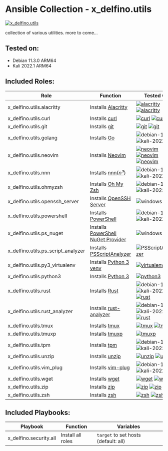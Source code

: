 [windows-10+]: https://img.shields.io/badge/Windows-10%2B-00A4EF?logo=windows&logoColor=white
[macos-12+]: https://img.shields.io/badge/macOS-12%2B-black?logo=apple&logoColor=white
[debian-11]: https://img.shields.io/badge/Debian-11.3-DD1155?logo=debian&logoColor=white
[kali-2022]: https://img.shields.io/badge/Kali-2022.1-367bf0?logo=kali-linux&logoColor=white
[ubuntu-20.04]: https://img.shields.io/badge/Ubuntu-20.04-E95420?logo=ubuntu&logoColor=white


# Ansible Collection - x\_delfino.utils

[![x\_delfino.utils](https://img.shields.io/badge/dynamic/json?color=blueviolet&logo=ansible&label=galaxy&prefix=v&query=%24.latest_version.version&url=https%3A%2F%2Fgalaxy.ansible.com%2Fapi%2Fv2%2Fcollections%2Fx_delfino%2Futils%2F)](https://galaxy.ansible.com/x_delfino/utils)

collection of various utilities. more to come...

## Tested on:
- Debian 11.3.0 ARM64
- Kali 2022.1 ARM64

## Included Roles:

| Role | Function | Tested On |
|------|----------|-----------|
| x\_delfino.utils.alacritty| Installs [Alacritty](https://github.com/alacritty/alacritty) | [![alacritty](https://img.shields.io/chocolatey/v/alacritty?color=80B5E3&label=choco&logo=chocolatey&logoColor=white)](https://community.chocolatey.org/packages/alacritty) [![alacritty](https://img.shields.io/crates/v/alacritty?color=2e572a&logo=rust)](https://crates.io/crates/alacritty) |
| x\_delfino.utils.curl| Installs [curl](https://curl.se/) | [![curl](https://img.shields.io/debian/v/curl/stable?color=DD1155&logo=debian)](https://packages.debian.org/stable/curl) [![curl](https://img.shields.io/endpoint?logoColor=white&url=https%3A%2F%2Fdelfino.npkn.net%2Fkali-pkg%2Fkali-roll%2Fcurl)](https://pkg.kali.org/pkg/curl) |
| x\_delfino.utils.git| Installs [git](https://git-scm.com/) | [![git](https://img.shields.io/debian/v/git/stable?color=DD1155&logo=debian)](https://packages.debian.org/stable/git) [![git](https://img.shields.io/endpoint?logoColor=white&url=https%3A%2F%2Fdelfino.npkn.net%2Fkali-pkg%2Fkali-roll%2Fgit)](https://pkg.kali.org/pkg/git) |
| x\_delfino.utils.golang| Installs [Go](https://go.dev/) | ![debian-11] ![kali-2022] |
| x\_delfino.utils.neovim| Installs [Neovim](https://neovim.io/) | [![neovim](https://img.shields.io/debian/v/neovim/stable?color=DD1155&logo=debian)](https://packages.debian.org/stable/neovim) [![neovim](https://img.shields.io/endpoint?logoColor=white&url=https%3A%2F%2Fdelfino.npkn.net%2Fkali-pkg%2Fkali-roll%2Fneovim)](https://pkg.kali.org/pkg/neovim) [![neovim](https://img.shields.io/chocolatey/v/neovim?color=80B5E3&label=choco&logo=chocolatey&logoColor=white)](https://community.chocolatey.org/packages/neovim) |
| x\_delfino.utils.nnn| Installs [nnn(_n³_)](https://github.com/jarun/nnn) | ![debian-11] ![kali-2022] |
| x\_delfino.utils.ohmyzsh| Installs [Oh My Zsh](https://github.com/ohmyzsh/ohmyzsh) | ![debian-11] ![kali-2022] |
| x\_delfino.utils.openssh\_server| Installs [OpenSSH Server](https://www.openssh.com/) | ![windows-10+] |
| x\_delfino.utils.powershell| Installs [PowerShell](https://github.com/PowerShell/PowerShell) | ![debian-11] ![kali-2022] |
| x\_delfino.utils.ps\_nuget| Installs [PowerShell NuGet Provider](https://docs.microsoft.com/en-us/nuget/reference/powershell-reference) | ![windows-10+] |
| x\_delfino.utils.ps\_script\_analyzer| Installs [PSScriptAnalyzer](https://github.com/PowerShell/PSScriptAnalyzer) | [![PSScriptAnalyzer](https://img.shields.io/powershellgallery/v/PSScriptAnalyzer?color=012456&label=gallery&logo=powershell&logoColor=white)](https://www.powershellgallery.com/packages/PSScriptAnalyzer) |
| x\_delfino.utils.py3\_virtualenv| Installs [Python 3 venv](https://docs.python.org/3/library/venv.html) | [![virtualenv](https://img.shields.io/pypi/v/virtualenv?logo=pypi&logoColor=white)](https://pypi.org/project/virtualenv/) |
| x\_delfino.utils.python3| Installs [Python 3](https://www.python.org/) | [![python3](https://img.shields.io/chocolatey/v/python?color=80B5E3&label=choco&logo=chocolatey&logoColor=white)](https://community.chocolatey.org/packages/python) |
| x\_delfino.utils.rust| Installs [Rust](https://www.rust-lang.org/) | ![debian-11] ![kali-2022] [![rust](https://img.shields.io/chocolatey/v/rust?color=80B5E3&label=choco&logo=chocolatey&logoColor=white)](https://community.chocolatey.org/packages/rust) |
| x\_delfino.utils.rust\_analyzer| Installs [rust-analyzer](https://github.com/rust-lang/rust-analyzer) | ![debian-11] ![kali-2022] [![rust](https://img.shields.io/chocolatey/v/rust-analyzer?color=80B5E3&label=choco&logo=chocolatey&logoColor=white)](https://community.chocolatey.org/packages/rust-analyzer) |
| x\_delfino.utils.tmux| Installs [tmux](https://github.com/tmux/tmux/wiki) | [![tmux](https://img.shields.io/debian/v/tmux/stable?color=DD1155&logo=debian)](https://packages.debian.org/stable/tmux) [![tmux](https://img.shields.io/endpoint?logoColor=white&url=https%3A%2F%2Fdelfino.npkn.net%2Fkali-pkg%2Fkali-roll%2Ftmux)](https://pkg.kali.org/pkg/tmux) |
| x\_delfino.utils.tmuxp| Installs [tmuxp](https://github.com/tmux-python/tmuxp) | [![tmuxp](https://img.shields.io/debian/v/tmuxp/stable?color=DD1155&logo=debian)](https://packages.debian.org/stable/tmuxp) |
| x\_delfino.utils.tpm| Installs [tpm](https://github.com/tmux-plugins/tpm) | ![debian-11] ![kali-2022] |
| x\_delfino.utils.unzip| Installs [unzip](https://linux.die.net/man/1/unzip) | [![unzip](https://img.shields.io/debian/v/unzip/stable?color=DD1155&logo=debian)](https://packages.debian.org/stable/unzip) [![unzip](https://img.shields.io/endpoint?logoColor=white&url=https%3A%2F%2Fdelfino.npkn.net%2Fkali-pkg%2Fkali-roll%2Funzip)](https://pkg.kali.org/pkg/unzip) |
| x\_delfino.utils.vim\_plug| Installs [vim-plug](https://github.com/junegunn/vim-plug) | ![debian-11] ![kali-2022] |
| x\_delfino.utils.wget| Installs [wget](https://www.gnu.org/software/wget/) | [![wget](https://img.shields.io/debian/v/wget/stable?color=DD1155&logo=debian)](https://packages.debian.org/stable/wget) [![wget](https://img.shields.io/endpoint?logoColor=white&url=https%3A%2F%2Fdelfino.npkn.net%2Fkali-pkg%2Fkali-roll%2Fwget)](https://pkg.kali.org/pkg/wget) |
| x\_delfino.utils.zip| Installs [zip](https://linux.die.net/man/1/zip) | [![zip](https://img.shields.io/debian/v/zip/stable?color=DD1155&logo=debian)](https://packages.debian.org/stable/zip) [![zip](https://img.shields.io/endpoint?logoColor=white&url=https%3A%2F%2Fdelfino.npkn.net%2Fkali-pkg%2Fkali-roll%2Fzip)](https://pkg.kali.org/pkg/zip) |
| x\_delfino.utils.zsh| Installs [zsh](https://www.zsh.org/) | [![zsh](https://img.shields.io/debian/v/zsh/stable?color=DD1155&logo=debian)](https://packages.debian.org/stable/zsh) [![zsh](https://img.shields.io/endpoint?logoColor=white&url=https%3A%2F%2Fdelfino.npkn.net%2Fkali-pkg%2Fkali-roll%2Fzsh)](https://pkg.kali.org/pkg/zsh) |

## Included Playbooks:

| Playbook | Function | Variables |
| -------- | -------- | --------- |
| x\_delfino.security.all      | Install all roles | `target` to set hosts (default: all) |
